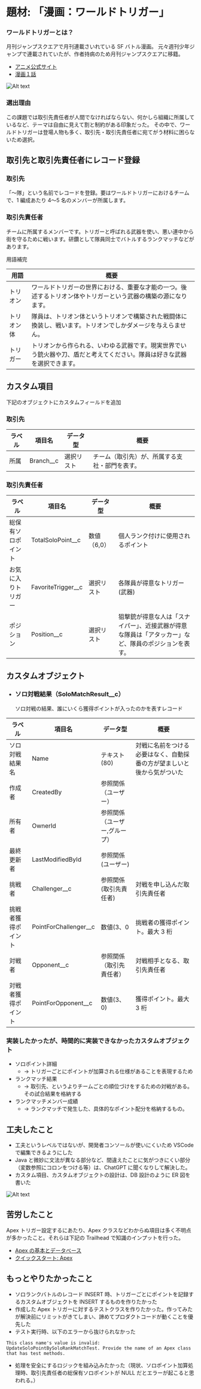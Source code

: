 # 題材: 「漫画：ワールドトリガー」

### ワールドトリガーとは？

月刊ジャンプスクエアで月刊連載さいれている SF バトル漫画。
元々週刊少年ジャンプで連載されていたが、作者持病のため月刊ジャンプスクエアに移籍。

- [アニメ公式サイト](https://www.toei-anim.co.jp/tv/wt)
- [漫画１話](https://shonenjumpplus.com/episode/10833519556325021821)

![Alt text](image.png)

### 選出理由

この課題では取引先責任者が人間でなければならない、何かしら組織に所属しているなど、テーマは自由に見えて割と制約がある印象だった。
その中で、ワールドトリガーは登場人物も多く、取引先・取引先責任者に宛てがう材料に困らないため選択。

## 取引先と取引先責任者にレコード登録

### 取引先

「〜隊」という名前でレコードを登録。要はワールドトリガーにおけるチームで、1 編成あたり 4〜5 名のメンバーが所属します。

### 取引先責任者

チームに所属するメンバーです。トリガーと呼ばれる武器を使い、悪い連中から街を守るために戦います。研鑽として隊員同士でバトルするランクマッチなどがあります。

用語補完

| 用語       | 概要                                                                                                                     |
| ---------- | ------------------------------------------------------------------------------------------------------------------------ |
| トリオン   | ワールドトリガーの世界における、重要な才能の一つ。後述するトリオン体やトリガーという武器の構築の源になります。           |
| トリオン体 | 隊員は、トリオン体というトリオンで構築された戦闘体に換装し、戦います。トリオンでしかダメージを与えらません。             |
| トリガー   | トリオンから作られる、いわゆる武器です。現実世界でいう銃火器や刀、盾だと考えてください。隊員は好きな武器を選択できます。 |

## カスタム項目

下記のオブジェクトにカスタムフィールドを追加

### 取引先

| ラベル | 項目名      | データ型   | 概要                                           |
| ------ | ----------- | ---------- | ---------------------------------------------- |
| 所属   | Branch\_\_c | 選択リスト | チーム（取引先）が、所属する支社・部門を表す。 |

### 取引先責任者

| ラベル             | 項目名               | データ型    | 概要                                                                                                 |
| ------------------ | -------------------- | ----------- | ---------------------------------------------------------------------------------------------------- |
| 総保有ソロポイント | TotalSoloPoint\_\_c  | 数値（6,0） | 個人ランク付けに使用されるポイント                                                                   |
| お気に入りトリガー | FavoriteTrigger\_\_c | 選択リスト  | 各隊員が得意なトリガー(武器)                                                                         |
| ポジション         | Position\_\_c        | 選択リスト  | 狙撃銃が得意な人は「スナイパー」、近接武器が得意な隊員は「アタッカー」など、隊員のポジションを表す。 |

## カスタムオブジェクト

- ### ソロ対戦結果（SoloMatchResult\_\_c）
  ソロ対戦の結果、誰にいくら獲得ポイントが入ったのかを表すレコード

| ラベル             | 項目名                  | データ型                      | 概要                                                                   |
| ------------------ | ----------------------- | ----------------------------- | ---------------------------------------------------------------------- |
| ソロ対戦結果名     | Name                    | テキスト(80)                  | 対戦に名前をつける必要はなく、自動採番の方が望ましいと後から気がついた |
| 作成者             | CreatedBy               | 参照関係（ユーザー）          |                                                                        |
| 所有者             | OwnerId                 | 参照関係（ユーザー,グループ） |                                                                        |
| 最終更新者         | LastModifiedById        | 参照関係(ユーザー)            |                                                                        |
| 挑戦者             | Challenger\_\_c         | 参照関係(取引先責任者)        | 対戦を申し込んだ取引先責任者                                           |
| 挑戦者獲得ポイント | PointForChallenger\_\_c | 数値(3、0                     | 挑戦者の獲得ポイント。最大 3 桁                                        |
| 対戦者             | Opponent\_\_c           | 参照関係（取引先責任者）      | 対戦相手となる、取引先責任者                                           |
| 対戦者獲得ポイント | PointForOpponent\_\_c   | 数値(3、0)                    | 獲得ポイント。最大 3 桁                                                |

### 実装したかったが、時間的に実装できなかったカスタムオブジェクト

- ソロポイント詳細
  - → トリガーごとにポイントが加算される仕様があることを表現するため
- ランクマッチ結果
  - → 取引先、というよりチームごとの順位づけをするための対戦がある。その試合結果を格納する
- ランクマッチメンバー成績
  - → ランクマッチで発生した、具体的なポイント配分を格納するもの。

## 工夫したこと

- 工夫というレベルではないが、開発者コンソールが使いにくいため VSCode で編集できるようにした
- Java と微妙に文法が異なる部分など、間違えたことに気がつきにくい部分（変数参照にコロンをつける等）は、ChatGPT に聞くなりして解決した。
- カスタム項目、カスタムオブジェクトの設計は、DB 設計のように ER 図を書いた

![Alt text](<スクリーンショット 2023-11-10 18.12.11.png>)

## 苦労したこと

Apex トリガー設定するにあたり、Apex クラスなどわからぬ項目は多く不明点が多かったこと。それらは下記の Trailhead で知識のインプットを行った。

- [Apex の基本とデータベース](https://trailhead.salesforce.com/ja/content/learn/modules/apex_database)
- [クイックスタート: Apex](https://trailhead.salesforce.com/ja/content/learn/projects/quickstart-apex)

## もっとやりたかったこと

- ソロランクバトルのレコード INSERT 時、トリガーごとにポイントを記録するカスタムオブジェクトを INSERT するものを作りたかった
- 作成した Apex トリガーに対するテストクラスを作りたかった。作ってみたが解決前にリミットがきてしまい、諦めてプロダクトコードが動くことを優先した
- テスト実行時、以下のエラーから抜けられなかった

```shell
This class name's value is invalid: UpdateSoloPointBySoloRankMatchTest. Provide the name of an Apex class that has test methods.
```

- 処理を安全にするロジックを組み込みたかった（現状、ソロポイント加算処理時、取引先責任者の総保有ソロポイントが NULL だとエラーが起こると思われる。）
